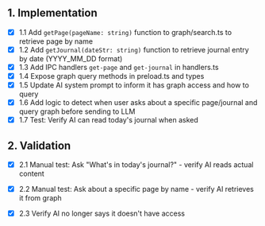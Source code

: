 ## 1. Implementation
- [x] 1.1 Add `getPage(pageName: string)` function to graph/search.ts to retrieve page by name
- [x] 1.2 Add `getJournal(dateStr: string)` function to retrieve journal entry by date (YYYY_MM_DD format)
- [x] 1.3 Add IPC handlers `get-page` and `get-journal` in handlers.ts
- [x] 1.4 Expose graph query methods in preload.ts and types
- [x] 1.5 Update AI system prompt to inform it has graph access and how to query
- [x] 1.6 Add logic to detect when user asks about a specific page/journal and query graph before sending to LLM
- [x] 1.7 Test: Verify AI can read today's journal when asked

## 2. Validation
- [x] 2.1 Manual test: Ask "What's in today's journal?" - verify AI reads actual content
- [x] 2.2 Manual test: Ask about a specific page by name - verify AI retrieves it from graph
- [x] 2.3 Verify AI no longer says it doesn't have access

